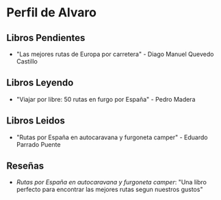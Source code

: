 # Perfil de Alvaro

## Libros Pendientes
- "Las mejores rutas de Europa por carretera" - Diago Manuel Quevedo Castillo

## Libros Leyendo
- "Viajar por libre: 50 rutas en furgo por España" - Pedro Madera

## Libros Leidos
- "Rutas por España en autocaravana y furgoneta camper" - Eduardo Parrado Puente

## Reseñas
- *Rutas por España en autocaravana y furgoneta camper*: "Una libro perfecto para encontrar las mejores rutas segun nuestros gustos"

 
